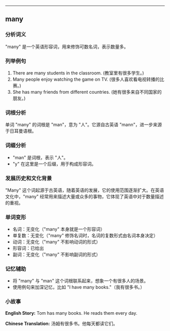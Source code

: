 
---------------
## many
### 分析词义
"many" 是一个英语形容词，用来修饰可数名词，表示数量多。

### 列举例句
1. There are many students in the classroom. (教室里有很多学生。)
2. Many people enjoy watching the game on TV. (很多人喜欢看电视转播的比赛。)
3. She has many friends from different countries. (她有很多来自不同国家的朋友。)

### 词根分析
单词 "many" 的词根是 "man"，意为 "人"。它源自古英语 "mann"，进一步来源于日耳曼语根。

### 词缀分析
- "man" 是词根，表示 "人"。
- "y" 在这里是一个后缀，用于构成形容词。

### 发展历史和文化背景
"Many" 这个词起源于古英语，随着英语的发展，它的使用范围逐渐扩大。在英语文化中，"many" 经常用来描述大量或众多的事物，它体现了英语中对于数量描述的重视。

### 单词变形
- 名词：无变化（"many" 本身就是一个形容词）
- 单复数：无变化（"many" 修饰名词时，名词的复数形式由名词本身决定）
- 动词：无变化（"many" 不影响动词的形式）
- 形容词：已给出
- 副词：无变化（"many" 不影响副词的形式）

### 记忆辅助
- 将 "many" 与 "man" 这个词根联系起来，想象一个有很多人的场景。
- 使用例句来加深记忆，比如 "I have many books."（我有很多书。）

### 小故事
**English Story:**
Tom has many books. He reads them every day.

**Chinese Translation:**
汤姆有很多书。他每天都读它们。

